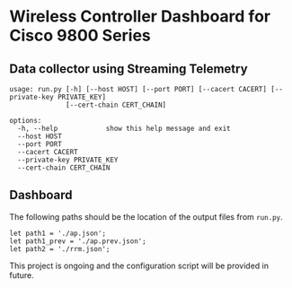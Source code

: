 # Wireless Controller Dashboard for Cisco 9800 Series


## Data collector using Streaming Telemetry

```
usage: run.py [-h] [--host HOST] [--port PORT] [--cacert CACERT] [--private-key PRIVATE_KEY]
              [--cert-chain CERT_CHAIN]

options:
  -h, --help            show this help message and exit
  --host HOST
  --port PORT
  --cacert CACERT
  --private-key PRIVATE_KEY
  --cert-chain CERT_CHAIN
```

## Dashboard

The following paths should be the location of the output files from `run.py`.

```
let path1 = './ap.json';
let path1_prev = './ap.prev.json';
let path2 = './rrm.json';
```

This project is ongoing and the configuration script will be provided in future.


